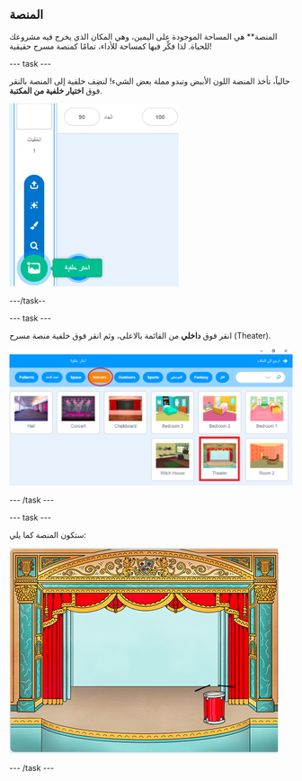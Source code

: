 ## المنصة

</strong>المنصة** هي المساحة الموجودة على اليمين، وهي المكان الذي يخرج فيه مشروعك للحياة. لذا فكِّر فيها كمساحة للأداء، تمامًا كمنصة مسرح حقيقية!</p> 

\--- task \---

حالياً، تأخذ المنصة اللون الأبيض وتبدو مملة بعض الشيء! لنضِف خلفية إلى المنصة بالنقر فوق **اختيار خلفية من المكتبة**.

![لقطة الشاشة](images/band-stage-choose.png)

\---/task--

\--- task \---

انقر فوق **داخلي** من القائمة بالاعلى، وثم انقر فوق خلفية منصة مسرح (Theater).

![لقطة الشاشة](images/band-backdrop.png)

\--- /task \---

\--- task \---

ستكون المنصة كما يلي:

![لقطة الشاشة](images/band-stage.png)

\--- /task \---